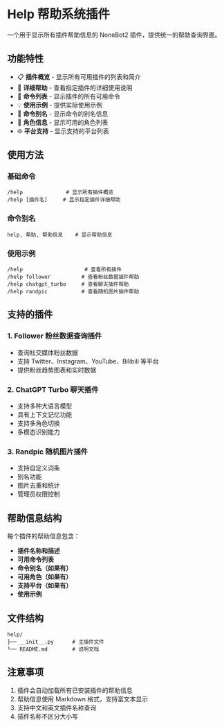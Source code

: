 # Help 帮助系统插件

一个用于显示所有插件帮助信息的 NoneBot2 插件，提供统一的帮助查询界面。

## 功能特性

- 📋 **插件概览** - 显示所有可用插件的列表和简介
- 📖 **详细帮助** - 查看指定插件的详细使用说明
- 🔧 **命令列表** - 显示插件的所有可用命令
- 💡 **使用示例** - 提供实际使用示例
- 🔄 **命令别名** - 显示命令的别名信息
- 👥 **角色信息** - 显示可用的角色列表
- 🌐 **平台支持** - 显示支持的平台列表

## 使用方法

### 基础命令

```
/help              # 显示所有插件概览
/help [插件名]     # 显示指定插件详细帮助
```

### 命令别名

```
help, 帮助, 帮助信息    # 显示帮助信息
```

### 使用示例

```
/help                    # 查看所有插件
/help follower          # 查看粉丝数据插件帮助
/help chatgpt_turbo     # 查看聊天插件帮助
/help randpic           # 查看随机图片插件帮助
```

## 支持的插件

### 1. Follower 粉丝数据查询插件
- 查询社交媒体粉丝数据
- 支持 Twitter、Instagram、YouTube、Bilibili 等平台
- 提供粉丝趋势图表和实时数据

### 2. ChatGPT Turbo 聊天插件
- 支持多种大语言模型
- 具有上下文记忆功能
- 支持多角色切换
- 多模态识别能力

### 3. Randpic 随机图片插件
- 支持自定义词条
- 别名功能
- 图片去重和统计
- 管理员权限控制

## 帮助信息结构

每个插件的帮助信息包含：

- **插件名称和描述**
- **可用命令列表**
- **命令别名（如果有）**
- **可用角色（如果有）**
- **支持平台（如果有）**
- **使用示例**

## 文件结构

```
help/
├── __init__.py      # 主插件文件
└── README.md        # 说明文档
```

## 注意事项

1. 插件会自动加载所有已安装插件的帮助信息
2. 帮助信息使用 Markdown 格式，支持富文本显示
3. 支持中文和英文插件名称查询
4. 插件名称不区分大小写 